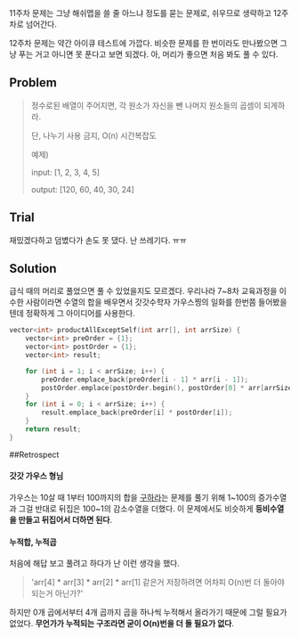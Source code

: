 11주차 문제는 그냥 해쉬맵을 쓸 줄 아느냐 정도를 묻는 문제로, 쉬우므로 생략하고 12주차로 넘어간다.

12주차 문제는 약간 아이큐 테스트에 가깝다. 비슷한 문제를 한 번이라도 만나봤으면 그냥 푸는 거고 아니면 못 푼다고 보면 되겠다. 아, 머리가 좋으면 처음 봐도 풀 수 있다.

## Problem

>  정수로된 배열이 주어지면, 각 원소가 자신을 뺀 나머지 원소들의 곱셈이 되게하라.
>
>  단, 나누기 사용 금지, O(n) 시간복잡도
>
>  예제)
>
>  input: [1, 2, 3, 4, 5]
>
>  output: [120, 60, 40, 30, 24]



## Trial

재밌겠다하고 덤볐다가 손도 못 댔다. 난 쓰레기다. ㅠㅠ



## Solution

급식 때의 머리로 풀었으면 풀 수 있었을지도 모르겠다. 우리나라 7~8차 교육과정을 이수한 사람이라면 수열의 합을 배우면서 갓갓수학자 가우스찡의 일화를 한번쯤 들어봤을텐데 정확하게 그 아이디어를 사용한다.

```c++
vector<int> productAllExceptSelf(int arr[], int arrSize) {
    vector<int> preOrder = {1};
    vector<int> postOrder = {1};
    vector<int> result;

    for (int i = 1; i < arrSize; i++) {
        preOrder.emplace_back(preOrder[i - 1] * arr[i - 1]);
        postOrder.emplace(postOrder.begin(), postOrder[0] * arr[arrSize - i]);
    }
    for (int i = 0; i < arrSize; i++) {
        result.emplace_back(preOrder[i] * postOrder[i]);
    }
    return result;
}
```



##Retrospect

#### 갓갓 가우스 형님

가우스는 10살 때 1부터 100까지의 합을 [구하라](https://www.google.co.kr/search?q=%EA%B5%AC%ED%95%98%EB%9D%BC&newwindow=1&rlz=1C1CHZL_koKR751KR751&source=lnms&tbm=isch&sa=X&ved=0ahUKEwjA7KbR3ITcAhVGErwKHdgxC7MQ_AUICigB&biw=1217&bih=655)는 문제를 풀기 위해 1~100의 증가수열과 그걸 반대로 뒤집은 100~1의 감소수열을 더했다. 이 문제에서도 비슷하게 **등비수열을 만들고 뒤집어서 더하면 된다**.

#### 누적합, 누적곱

처음에 해답 보고 풀려고 하다가 난 이런 생각을 했다.

> 'arr[4] * arr[3] * arr[2] * arr[1] 같은거 저장하려면 어차피 O(n)번 더 돌아야 되는거 아닌가?'

하지만 0개 곱에서부터 4개 곱까지 곱을 하나씩 누적해서 올라가기 때문에 그럴 필요가 없었다. **무언가가 누적되는 구조라면 굳이 O(n)번을 더 돌 필요가 없다**.